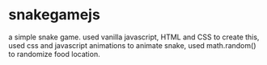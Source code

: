 # snakegamejs
a simple snake game.
used vanilla javascript, HTML and CSS to create this, used css and javascript animations to animate snake, used math.random() to randomize food location.
